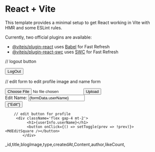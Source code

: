 # React + Vite

This template provides a minimal setup to get React working in Vite with HMR and some ESLint rules.

Currently, two official plugins are available:

- [@vitejs/plugin-react](https://github.com/vitejs/vite-plugin-react/blob/main/packages/plugin-react/README.md) uses [Babel](https://babeljs.io/) for Fast Refresh
- [@vitejs/plugin-react-swc](https://github.com/vitejs/vite-plugin-react-swc) uses [SWC](https://swc.rs/) for Fast Refresh


// logout button
   <div>
              <button onClick={handleLogOut} className='px-5 py-1 mt-2 bg-orange-500 text-white font-semibold rounded-lg w-full'>LogOut</button>
    </div>


// edit form to edit profile image and name form 
   <div>
            <form onSubmit={handleSubmit} encType="multipart/form-data" className={toggle ? "block" : "hidden"}>
              <div className='border-2 flex focus:outline-none rounded-lg border-gray-300 px-2 py-1'>
                <input onChange={handleFileChange} className='w-full' name='profilePhoto' type='file' />
                <input className='text-sm font-semibold bg-gray-400 text-white px-2 py-1 rounded-lg' type='button' value='Upload' />
              </div>
              <div className='flex gap-1 flex-col mt-3'>
                <label>Edit Name:</label>
                <input value={formData.userName} onChange={handleInput} className='border-2 focus:outline-none rounded-lg border-gray-300 px-5 py-1' type="text" placeholder='Full Name' name="userName" />
              </div>
              <div className='mt-5 '>
                <input className='px-5 py-2 bg-orange-500 text-white font-semibold rounded-lg w-full' value={"Edit"} type='submit' />
              </div>
            </form>
          </div>

        

        // edit button for profile
         <div className='flex gap-4 mt-2'>
              <h1>{userInfo.userName}</h1>
              <button onClick={() => setToggle(prev => !prev)}><MdEditSquare /></button>
            </div>
        
        

_id,title,blogImage,type,createdAt,Content,author,likeCount,        